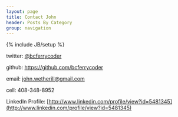 ```yaml
---
layout: page
title: Contact John
header: Posts By Category
group: navigation
---
```

{% include JB/setup %}

twitter: [@bcferrycoder](https://twitter.com/bcferrycoder)

github: <https://github.com/bcferrycoder>

email: <john.wetherill@gmail.com>

cell: 408-348-8952

LinkedIn Profile: [http://www.linkedin.com/profile/view?id=5481345](http://www.linkedin.com/profile/view?id=5481345)
